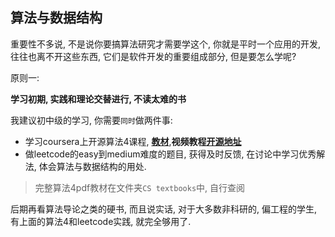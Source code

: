 ## 算法与数据结构

重要性不多说, 不是说你要搞算法研究才需要学这个, 你就是平时一个应用的开发, 往往也离不开这些东西, 它们是软件开发的重要组成部分, 但是要怎么学呢?

原则一:

**学习初期, 实践和理论交替进行, 不读太难的书**

我建议初中级的学习, 你需要`同时`做两件事:

- 学习coursera上开源算法4课程, **[教材](https://algs4.cs.princeton.edu/home/)**,**视频教程[开源地址](https://www.coursera.org/learn/algorithms-part1/)**
- 做leetcode的easy到medium难度的题目, 获得及时反馈, 在讨论中学习优秀解法, 体会算法与数据结构的用处.

>完整算法4pdf教材在文件夹`CS textbooks`中, 自行查阅

后期再看算法导论之类的硬书, 而且说实话, 对于大多数非科研的, 偏工程的学生, 有上面的算法4和leetcode实践, 就完全够用了.